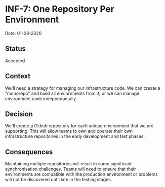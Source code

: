 # INF-7: One Repository Per Environment
Date: 01-08-2020

## Status

Accepted

## Context

We'll need a strategy for managing our infrastructure code. We can create a "monorepo" and build all enviornments from it, or we can manage environment code independantally.

## Decision

We'll create a Github repository for each unique environment that we are supporting. This will allow teams to own and operate their own infrastructure repositories in the early development and test phases.

## Consequences

Maintaining multiple repositories will result in some significant synchronisation challenges. Teams will need to ensure that their environments are compatible with the production environment or problems will not be discovered until late in the testing stages.
